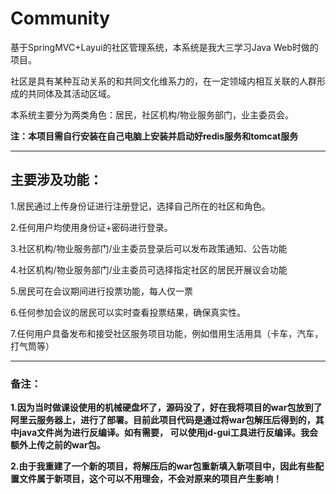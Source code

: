 # Community

基于SpringMVC+Layui的社区管理系统，本系统是我大三学习Java Web时做的项目。

社区是具有某种互动关系的和共同文化维系力的，在一定领域内相互关联的人群形成的共同体及其活动区域。

本系统主要分为两类角色：居民，社区机构/物业服务部门，业主委员会。

**注：本项目需自行安装在自己电脑上安装并启动好redis服务和tomcat服务**

---

## 主要涉及功能：

1.居民通过上传身份证进行注册登记，选择自己所在的社区和角色。

2.任何用户均使用身份证+密码进行登录。

3.社区机构/物业服务部门/业主委员登录后可以发布政策通知、公告功能

4.社区机构/物业服务部门/业主委员可选择指定社区的居民开展议会功能

5.居民可在会议期间进行投票功能，每人仅一票

6.任何参加会议的居民可以实时查看投票结果，确保真实性。

7.任何用户具备发布和接受社区服务项目功能，例如借用生活用具（卡车，汽车，打气筒等）


---

### 备注：

**1.因为当时做课设使用的机械硬盘坏了，源码没了，好在我将项目的war包放到了阿里云服务器上，进行了部署。目前此项目代码是通过将war包解压后得到的，其中java文件尚为进行反编译。如有需要，
可以使用jd-gui工具进行反编译。我会额外上传之前的war包。**

**2.由于我重建了一个新的项目，将解压后的war包重新填入新项目中，因此有些配置文件属于新项目，这个可以不用理会，不会对原来的项目产生影响！**





